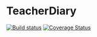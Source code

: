 # TeacherDiary

[![Build status](https://ci.appveyor.com/api/projects/status/519wxnh5vh0fgg0m?svg=true)](https://ci.appveyor.com/project/chunk1ty/teacherdiary)  [![Coverage Status](https://coveralls.io/repos/github/chunk1ty/TeacherDiary/badge.svg?branch=master)](https://coveralls.io/github/chunk1ty/TeacherDiary?branch=master)
